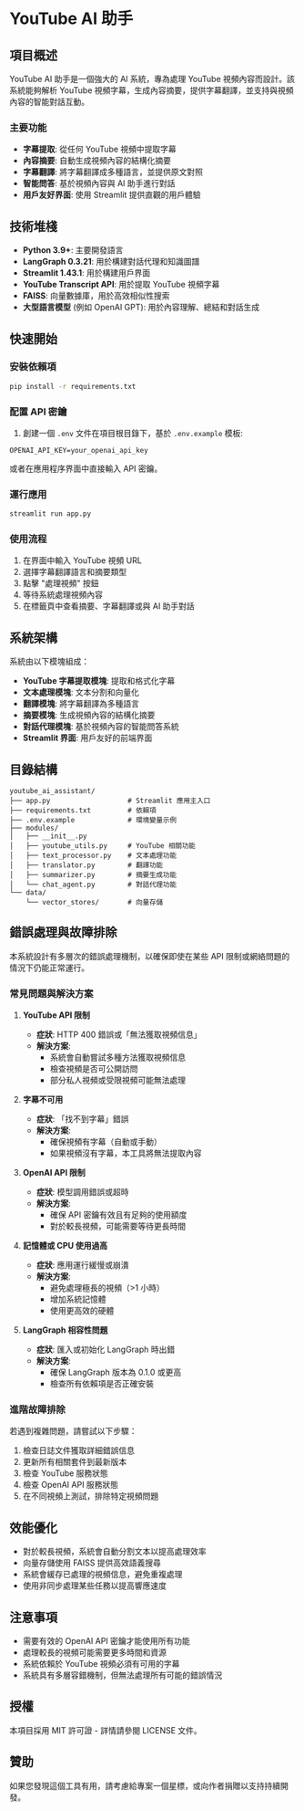 # YouTube AI 助手

## 項目概述

YouTube AI 助手是一個強大的 AI 系統，專為處理 YouTube 視頻內容而設計。該系統能夠解析 YouTube 視頻字幕，生成內容摘要，提供字幕翻譯，並支持與視頻內容的智能對話互動。

### 主要功能

- **字幕提取**: 從任何 YouTube 視頻中提取字幕
- **內容摘要**: 自動生成視頻內容的結構化摘要
- **字幕翻譯**: 將字幕翻譯成多種語言，並提供原文對照
- **智能問答**: 基於視頻內容與 AI 助手進行對話
- **用戶友好界面**: 使用 Streamlit 提供直觀的用戶體驗

## 技術堆棧

- **Python 3.9+**: 主要開發語言
- **LangGraph 0.3.21**: 用於構建對話代理和知識圖譜
- **Streamlit 1.43.1**: 用於構建用戶界面
- **YouTube Transcript API**: 用於提取 YouTube 視頻字幕
- **FAISS**: 向量數據庫，用於高效相似性搜索
- **大型語言模型** (例如 OpenAI GPT): 用於內容理解、總結和對話生成

## 快速開始

### 安裝依賴項

```bash
pip install -r requirements.txt
```

### 配置 API 密鑰

1. 創建一個 `.env` 文件在項目根目錄下，基於 `.env.example` 模板:

```
OPENAI_API_KEY=your_openai_api_key
```

或者在應用程序界面中直接輸入 API 密鑰。

### 運行應用

```bash
streamlit run app.py
```

### 使用流程

1. 在界面中輸入 YouTube 視頻 URL
2. 選擇字幕翻譯語言和摘要類型
3. 點擊 "處理視頻" 按鈕
4. 等待系統處理視頻內容
5. 在標籤頁中查看摘要、字幕翻譯或與 AI 助手對話

## 系統架構

系統由以下模塊組成：

- **YouTube 字幕提取模塊**: 提取和格式化字幕
- **文本處理模塊**: 文本分割和向量化
- **翻譯模塊**: 將字幕翻譯為多種語言
- **摘要模塊**: 生成視頻內容的結構化摘要
- **對話代理模塊**: 基於視頻內容的智能問答系統
- **Streamlit 界面**: 用戶友好的前端界面

## 目錄結構

```
youtube_ai_assistant/
├── app.py                   # Streamlit 應用主入口
├── requirements.txt         # 依賴項
├── .env.example             # 環境變量示例
├── modules/
│   ├── __init__.py
│   ├── youtube_utils.py     # YouTube 相關功能
│   ├── text_processor.py    # 文本處理功能
│   ├── translator.py        # 翻譯功能
│   ├── summarizer.py        # 摘要生成功能
│   └── chat_agent.py        # 對話代理功能
└── data/
    └── vector_stores/       # 向量存儲
```

## 錯誤處理與故障排除

本系統設計有多層次的錯誤處理機制，以確保即使在某些 API 限制或網絡問題的情況下仍能正常運行。

### 常見問題與解決方案

1. **YouTube API 限制**

   - **症狀**: HTTP 400 錯誤或「無法獲取視頻信息」
   - **解決方案**:
     - 系統會自動嘗試多種方法獲取視頻信息
     - 檢查視頻是否可公開訪問
     - 部分私人視頻或受限視頻可能無法處理

2. **字幕不可用**

   - **症狀**: 「找不到字幕」錯誤
   - **解決方案**:
     - 確保視頻有字幕（自動或手動）
     - 如果視頻沒有字幕，本工具將無法提取內容

3. **OpenAI API 限制**

   - **症狀**: 模型調用錯誤或超時
   - **解決方案**:
     - 確保 API 密鑰有效且有足夠的使用額度
     - 對於較長視頻，可能需要等待更長時間

4. **記憶體或 CPU 使用過高**

   - **症狀**: 應用運行緩慢或崩潰
   - **解決方案**:
     - 避免處理極長的視頻（>1 小時）
     - 增加系統記憶體
     - 使用更高效的硬體

5. **LangGraph 相容性問題**
   - **症狀**: 匯入或初始化 LangGraph 時出錯
   - **解決方案**:
     - 確保 LangGraph 版本為 0.1.0 或更高
     - 檢查所有依賴項是否正確安裝

### 進階故障排除

若遇到複雜問題，請嘗試以下步驟：

1. 檢查日誌文件獲取詳細錯誤信息
2. 更新所有相關套件到最新版本
3. 檢查 YouTube 服務狀態
4. 檢查 OpenAI API 服務狀態
5. 在不同視頻上測試，排除特定視頻問題

## 效能優化

- 對於較長視頻，系統會自動分割文本以提高處理效率
- 向量存儲使用 FAISS 提供高效語義搜尋
- 系統會緩存已處理的視頻信息，避免重複處理
- 使用非同步處理某些任務以提高響應速度

## 注意事項

- 需要有效的 OpenAI API 密鑰才能使用所有功能
- 處理較長的視頻可能需要更多時間和資源
- 系統依賴於 YouTube 視頻必須有可用的字幕
- 系統具有多層容錯機制，但無法處理所有可能的錯誤情況

## 授權

本項目採用 MIT 許可證 - 詳情請參閱 LICENSE 文件。

## 贊助

如果您發現這個工具有用，請考慮給專案一個星標，或向作者捐贈以支持持續開發。

